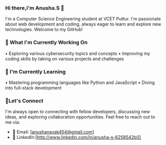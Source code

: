 
### Hi there,i'm Anusha.S 👋
I'm a Computer Science Engineering student at VCET Puttur. I'm passionate about web development and coding, always eager to learn and explore new technologies. Welcome to my GitHub!

### 🔭 What I'm Currently Working On

• Exploring various cybersecurity topics and concepts
• Improving my coding skills by taking on various projects and challenges

### 🌱 I'm Currently Learning
• Mastering programming languages like Python and JavaScript
• Diving into full-stack development


### 🤝Let's Connect
I'm always open to connecting with fellow developers, discussing new ideas, and exploring collaboration opportunities. Feel free to reach out to me via:
- 📧 Email: [anushanayak454@gmail.com]
- 🔗 LinkedIn:[http://www.linkedin.com/in/anusha-s-6258542b0]

